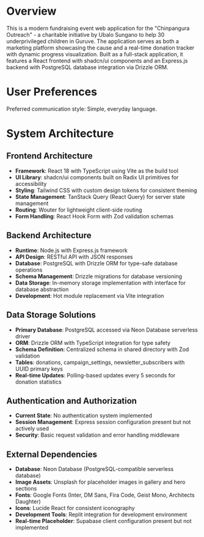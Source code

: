# Overview

This is a modern fundraising event web application for the "Chinpangura Outreach" - a charitable initiative by Ubalo Sungano to help 30 underprivileged children in Guruve. The application serves as both a marketing platform showcasing the cause and a real-time donation tracker with dynamic progress visualization. Built as a full-stack application, it features a React frontend with shadcn/ui components and an Express.js backend with PostgreSQL database integration via Drizzle ORM.

# User Preferences

Preferred communication style: Simple, everyday language.

# System Architecture

## Frontend Architecture
- **Framework**: React 18 with TypeScript using Vite as the build tool
- **UI Library**: shadcn/ui components built on Radix UI primitives for accessibility
- **Styling**: Tailwind CSS with custom design tokens for consistent theming
- **State Management**: TanStack Query (React Query) for server state management
- **Routing**: Wouter for lightweight client-side routing
- **Form Handling**: React Hook Form with Zod validation schemas

## Backend Architecture
- **Runtime**: Node.js with Express.js framework
- **API Design**: RESTful API with JSON responses
- **Database**: PostgreSQL with Drizzle ORM for type-safe database operations
- **Schema Management**: Drizzle migrations for database versioning
- **Data Storage**: In-memory storage implementation with interface for database abstraction
- **Development**: Hot module replacement via Vite integration

## Data Storage Solutions
- **Primary Database**: PostgreSQL accessed via Neon Database serverless driver
- **ORM**: Drizzle ORM with TypeScript integration for type safety
- **Schema Definition**: Centralized schema in shared directory with Zod validation
- **Tables**: donations, campaign_settings, newsletter_subscribers with UUID primary keys
- **Real-time Updates**: Polling-based updates every 5 seconds for donation statistics

## Authentication and Authorization
- **Current State**: No authentication system implemented
- **Session Management**: Express session configuration present but not actively used
- **Security**: Basic request validation and error handling middleware

## External Dependencies
- **Database**: Neon Database (PostgreSQL-compatible serverless database)
- **Image Assets**: Unsplash for placeholder images in gallery and hero sections
- **Fonts**: Google Fonts (Inter, DM Sans, Fira Code, Geist Mono, Architects Daughter)
- **Icons**: Lucide React for consistent iconography
- **Development Tools**: Replit integration for development environment
- **Real-time Placeholder**: Supabase client configuration present but not implemented